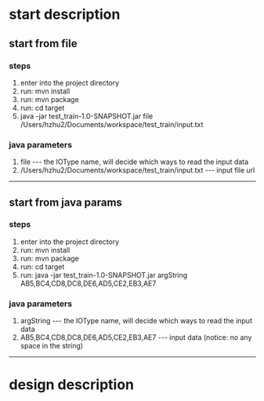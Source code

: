 # start description
## start from file
### steps
1. enter into the project directory
2. run: mvn install
3. run: mvn package
4. run: cd target
5. java -jar test_train-1.0-SNAPSHOT.jar file /Users/hzhu2/Documents/workspace/test_train/input.txt

### java parameters
1. file --- the IOType name, will decide which ways to read the input data
2. /Users/hzhu2/Documents/workspace/test_train/input.txt --- input file url

---

## start from java params
### steps
1. enter into the project directory
2. run: mvn install
3. run: mvn package
4. run: cd target
5. run: java -jar test_train-1.0-SNAPSHOT.jar argString AB5,BC4,CD8,DC8,DE6,AD5,CE2,EB3,AE7

### java parameters
1. argString --- the IOType name, will decide which ways to read the input data
2. AB5,BC4,CD8,DC8,DE6,AD5,CE2,EB3,AE7 --- input data (notice: no any space in the string)

---

# design description
